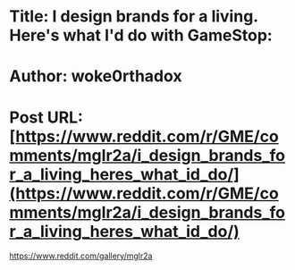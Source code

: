 # Title: I design brands for a living. Here's what I'd do with GameStop:
# Author: woke0rthadox
# Post URL: [https://www.reddit.com/r/GME/comments/mglr2a/i_design_brands_for_a_living_heres_what_id_do/](https://www.reddit.com/r/GME/comments/mglr2a/i_design_brands_for_a_living_heres_what_id_do/)


https://www.reddit.com/gallery/mglr2a